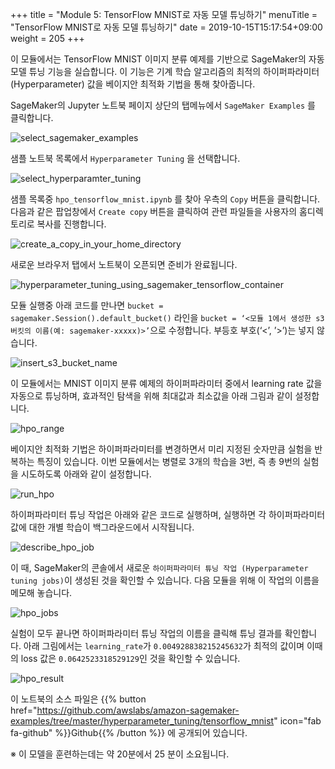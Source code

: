 +++
title = "Module 5: TensorFlow MNIST로 자동 모델 튜닝하기"
menuTitle = "TensorFlow MNIST로 자동 모델 튜닝하기"
date = 2019-10-15T15:17:54+09:00
weight = 205
+++

이 모듈에서는 TensorFlow MNIST 이미지 분류 예제를 기반으로 SageMaker의 자동 모델 튜닝 기능을 실습합니다. 이 기능은 기계 학습 알고리즘의 최적의 하이퍼파라미터 (Hyperparameter) 값을 베이지안 최적화 기법을 통해 찾아줍니다.

SageMaker의 Jupyter 노트북 페이지 상단의 탭메뉴에서 `SageMaker Examples` 를 클릭합니다.

![select_sagemaker_examples](/images/sagemaker/module_5/select_sagemaker_examples.png?classes=border)

샘플 노트북 목록에서 `Hyperparameter Tuning` 을 선택합니다.

![select_hyperparamter_tuning](/images/sagemaker/module_5/select_hyperparamter_tuning.png?classes=border)

샘플 목록중 `hpo_tensorflow_mnist.ipynb` 를 찾아 우측의 `Copy` 버튼을 클릭합니다. 다음과 같은 팝업창에서 `Create copy` 버튼을 클릭하여 관련 파일들을 사용자의 홈디렉토리로 복사를 진행합니다.

![create_a_copy_in_your_home_directory](/images/sagemaker/module_5/create_a_copy_in_your_home_directory.png?classes=border)

새로운 브라우저 탭에서 노트북이 오픈되면 준비가 완료됩니다.

![hyperparameter_tuning_using_sagemaker_tensorflow_container](/images/sagemaker/module_5/hyperparameter_tuning_using_sagemaker_tensorflow_container.png?classes=border)

모듈 실행중 아래 코드를 만나면 `bucket = sagemaker.Session().default_bucket()` 라인을 `bucket = ‘<모듈 1에서 생성한 s3 버킷의 이름(예: sagemaker-xxxxx)>’`으로 수정합니다. 부등호 부호(‘<’, ’>’)는 넣지 않습니다.

![insert_s3_bucket_name](/images/sagemaker/module_5/insert_s3_bucket_name.png?classes=border)

이 모듈에서는 MNIST 이미지 분류 예제의 하이퍼파라미터 중에서 learning rate 값을 자동으로 튜닝하며, 효과적인 탐색을 위해 최대값과 최소값을 아래 그림과 같이 설정합니다.

![hpo_range](/images/sagemaker/module_5/hpo_range.png?classes=border)

베이지안 최적화 기법은 하이퍼파라미터를 변경하면서 미리 지정된 숫자만큼 실험을 반복하는 특징이 있습니다. 이번 모듈에서는 병렬로 3개의 학습을 3번, 즉 총 9번의 실험을 시도하도록 아래와 같이 설정합니다.

![run_hpo](/images/sagemaker/module_5/run_hpo.png?classes=border)

하이퍼파라미터 튜닝 작업은 아래와 같은 코드로 실행하며, 실행하면 각 하이퍼파라미터 값에 대한 개별 학습이 백그라운드에서 시작됩니다.

![describe_hpo_job](/images/sagemaker/module_5/describe_hpo_job.png?classes=border)

이 때, SageMaker의 콘솔에서 새로운 `하이퍼파라미터 튜닝 작업 (Hyperparameter tuning jobs)`이 생성된 것을 확인할 수 있습니다. 다음 모듈을 위해 이 작업의 이름을 메모해 놓습니다.

![hpo_jobs](/images/sagemaker/module_5/hpo_jobs.png?classes=border)

실험이 모두 끝나면 하이퍼파라미터 튜닝 작업의 이름을 클릭해 튜닝 결과를 확인합니다. 아래 그림에서는 `learning_rate`가 `0.004928838215245632`가 최적의 값이며 이때의 loss 값은 `0.0642523318529129`인 것을 확인할 수 있습니다.

![hpo_result](/images/sagemaker/module_5/hpo_result.png?classes=border)

이 노트북의 소스 파일은 {{% button href="https://github.com/awslabs/amazon-sagemaker-examples/tree/master/hyperparameter_tuning/tensorflow_mnist" icon="fab fa-github" %}}Github{{% /button %}} 에 공개되어 있습니다.

※ 이 모델을 훈련하는데는 약 20분에서 25 분이 소요됩니다. 
